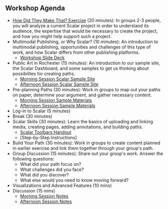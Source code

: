 ## Workshop Agenda 
- [How Did They Make That? Exercise](https://docs.google.com/document/d/1eBAO2mPF1KVv1ZtVYoxUnQCzGoOgeEKo2o0HGET9I_Q/edit?usp=sharing) (20 minutes): In groups 2-3 people, you will analyze a current Scalar project in order to understand its audience, the expertise that would be necessary to create the project, and how you might help support such a project.
- Multimodal Publishing, or Why Scalar? (10 minutes): An introduction to multimodal publishing, opportunities and challenges of this type of work, and how Scalar differs from other publishing platforms.
  - [Workshop Slide Deck](https://docs.google.com/presentation/d/1YRpSu-cquZ57QQH5y0eH5Ikho04cgY5YRrEP1PcLxy0/edit?usp=sharing)
- Public Art in Rochester (15 minutes): An introduction to our sample site, the Scalar Dashboard, and some samples to get us thinking about possibilites for creating paths.
  - [Morning Session Scalar Sample Site](http://esherwood.digitalscholar.rochester.edu/arldsi/public-art-arl-dsi-am/index)
  - [Afternoon Session Scalar Sample Site](http://esherwood.digitalscholar.rochester.edu/arldsi/public-art-arl-dsi-pm/index)
- Pre-planning Paths (30 minutes): Work in groups to map out your paths on paper, determine your argument, and gather necessary content.
  - [Morning Session Sample Materials](https://drive.google.com/drive/folders/1qMoxr87tiQ6JzhOpiPY5ll9ZaKHR0Cmr?usp=sharing)
  - [Afternoon Session Sample Materials](https://drive.google.com/drive/folders/1uUcPZ0CbTgXki0gckOV9uM4fSUwY2kyh?usp=sharing)
- Log-in to Scalar (5 minutes)
- Break (30 minutes)
- Scalar Skills (30 minutes): Learn the basics of uploading and linking media, creating pages, adding annotations, and building paths.
  - [Scalar Toolbars Handout](https://drive.google.com/file/d/1wQDI4c2UbqvDJ811p6brqHT9uRBPq5xx/view?usp=sharing)
  - [Step-by-Step Instructions]
- Build Your Path (30 minutes): Work in groups to create content planned in earlier exercise and link them together through your group's path.
- Group Discussion (15 minutes): Share out your group's work. Answer the following questions:
  - What did your path focus on?
  - What challenges did you face?
  - What did you discover?
  - What else would you need to know moving forward?
- Visualizations and Advanced Features (10 mins)
- Discussion (15 mins)
  - [Morning Session Notes](https://docs.google.com/document/d/1RD4qkOLZrgR9zU1p4N73LGiLdUlZ36ye9ku03IdVGPE/edit?usp=sharing)
  - [Afternoon Session Notes](https://docs.google.com/document/d/1J4a-YzEbG5uV7Uj9J_3vxvANlzFp9kE0gbu9hr-oR-c/edit?usp=sharing)
